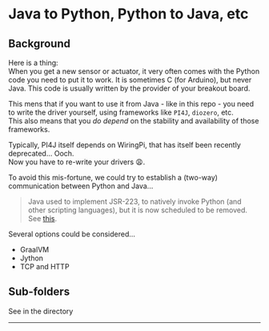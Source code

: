 # Java to Python, Python to Java, etc

## Background
Here is a thing:  
When you get a new sensor or actuator, it very often comes with the Python code you need
to put it to work. It is sometimes C (for Arduino), but never Java. This code is usually written by the
provider of your breakout board.

This mens that if you want to use it from Java - like in this repo - you need to write the driver yourself, using
frameworks like `PI4J`, `diozero`, etc.  
This also means that you _do depend_ on the stability and availability of those frameworks.

Typically, PI4J itself depends on WiringPi, that has itself been recently deprecated... Ooch.    
Now you have to re-write your drivers 😩.

To avoid this mis-fortune, we could try to establish a (two-way) communication
between Python and Java...

> Java used to implement JSR-223, to natively invoke Python (and other scripting languages),
> but it is now scheduled to be removed.  
> See [this](https://www.baeldung.com/java-working-with-python).

Several options could be considered...
- GraalVM
- Jython
- TCP and HTTP

## Sub-folders
See in the directory

---
